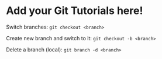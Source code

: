 # Add your Git Tutorials here!

Switch branches: `git checkout <branch>`

Create new branch and switch to it: `git checkout -b <branch>`

Delete a branch (local): `git branch -d <branch>`

